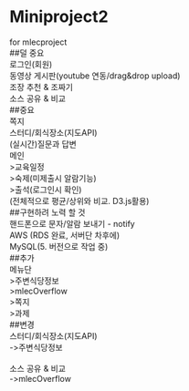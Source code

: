 # Miniproject2
for mlecproject
<br>
##덜 중요
<br>로그인(회원)
<br>동영상 게시판(youtube 연동/drag&drop upload)
<br>조장 추천 & 조짜기
<br>소스 공유 & 비교
<br>
##중요
<br>쪽지
<br>스터디/회식장소(지도API)
<br>(실시간)질문과 답변
<br>메인
<br>>교육일정
<br>>숙제(미제출시 알람기능)
<br>>출석(로그인시 확인)
<br>(전체적으로 평균/상위와 비교. D3.js활용)
<br>
##구현하려 노력 할 것
<br>핸드폰으로 문자/알람 보내기 - notify
<br>AWS (RDS 완료, 서버단 차후에)
<br>MySQL(5. 버전으로 작업 중)
<br>
##추가
<br>메뉴단
<br>>주변식당정보
<br>>mlecOverflow
<br>>쪽지
<br>>과제
<br>
##변경
<br>스터디/회식장소(지도API)
<br>->주변식당정보
<br>
<br>소스 공유 & 비교
<br>->mlecOverflow
